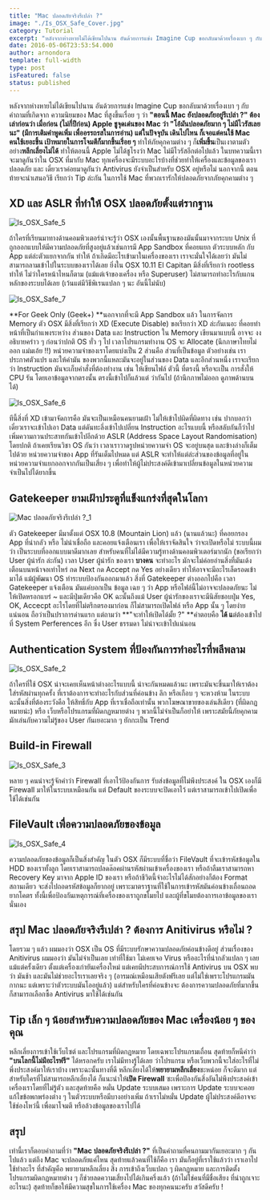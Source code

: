 ```yaml
---
title: "Mac ปลอดภัยจริงรึเปล่า ?"
image: "./Is_OSX_Safe_Cover.jpg"
category: Tutorial
excerpt: "หลังจากห่างหายไม่ได้เขียนไปนาน อันด้วยการแข่ง Imagine Cup ขอกลับมาด้วยเรื่องเบา ๆ กับคำถามที่เกิดจาก ความนิยมของ Mac ที่สูงขึ้นเรื่อย ๆ  ว่า "ตอนนี้ Mac ยังปลอดภัยอยู่รึเปล่า ?""
date: 2016-05-06T23:53:54.000
author: arnondora
template: full-width
type: post
isFeatured: false
status: published
---
```


หลังจากห่างหายไม่ได้เขียนไปนาน อันด้วยการแข่ง Imagine Cup ขอกลับมาด้วยเรื่องเบา ๆ กับคำถามที่เกิดจาก ความนิยมของ Mac ที่สูงขึ้นเรื่อย ๆ  ว่า **"ตอนนี้ Mac ยังปลอดภัยอยู่รึเปล่า ?"  **ต้องเล่าก่อนว่า เมื่อก่อน (ไม่กี่ปีก่อน) Apple ชูจุดเด่นของ Mac ว่า "โ**อ้มันปลอดภัยมาก ๆ ไม่มีไวรัสเลยนะ" **(มีการเติมคำพูดเพิ่ม เพื่ออรรถรสในการอ่าน) แต่ในปัจจุบัน เดินไปไหน ก็เจอแต่คนใช้ Mac คนใช้เยอะขึ้น เป้าหมายในการโจมตีก็**มากขึ้นเรี่อย ๆ** ทำให้ภัยคุกคามต่าง ๆ ก็**เพิ่มขึ้น**เป็นเงาตามตัว อย่าง**หลีกเลี่ยงไม่ได้** ทำให้ตอนนี้ Apple ไม่ได้ชูโรงว่า Mac ไม่มีไวรัสอีกต่อไปแล้ว
ในบทความนี้เราจะมาดูกันว่าใน OSX ที่มากับ Mac ทุกเครื่องจะมีระบบอะไรบ้างที่ช่วยทำให้เครื่องและข้อมูลของเราปลอดภัย และ เดี๋ยวเราค่อยมาดูกันว่า Antivirus ยังจำเป็นสำหรับ OSX อยู่หรือไม่ นอกจากนี้ ตอนท้ายจะนำเสนอวิธี เรียกว่า Tip ล่ะกัน ในการใช้ Mac ที่พวกเรารักให้ปลอดภัยจากภัยคุกคามต่าง ๆ

## XD และ ASLR ที่ทำให้ OSX ปลอดภัยตั้งแต่รากฐาน

![Is_OSX_Safe_5](./Is_OSX_Safe_5.png)

ถ้าใครที่เรียนมาทางด้านคอมพิวเตอร์น่าจะรู้ว่า OSX เองนั้นพื้นฐานของมันนั้นมาจากระบบ Unix ที่ถูกออกแบบให้มีความปลอดภัยที่สูงอยู่แล้วเช่นการมี App Sandbox ที่คอยแยก ตัวระบบหลัก กับ App แต่ล่ะตัวแยกจากกัน ทำให้ ถ้าเกิดมีอะไรเข้ามาในเครื่องของเรา เราจะมั่นใจได้เลยว่า มันไม่สามารถลามเข้าไปในระบบของเราได้เลย ยิ่งใน OSX 10.11 El Capitan มีสิ่งที่เรียกว่า rootless ทำให้ ไม่ว่าใครหน้าไหนก็ตาม (แม้แต่เจ้าของเครื่อง หรือ Superuser) ไม่สามารถทำอะไรกับแกนหลักของระบบได้เลย (เว้นแต่มีวิธีพิเรนแปลก ๆ นะ อันนี้ไม่นับ)

![Is_OSX_Safe_7](./Is_OSX_Safe_7.png)

**For Geek Only (Geek+) **นอกจากที่จะมี App Sandbox แล้ว ในการจัดการ Memory ตัว OSX มีสิ่งที่เรียกว่า XD (Execute Disable) ขอเรียกว่า XD ล่ะกันเนอะ ที่คอยทำหน้าที่เป็นกำแพงระหว่าง ส่วนของ Data และ Instruction ใน Memory เขียนมาแบบนี้ อาจจะ งง อธิบายคร่าว ๆ ก่อนว่าปกติ OS ทั่ว ๆ ไป เวลาโปรแกรมทำงาน OS จะ Allocate (นึกภาษาไทยไม่ออก แม่มเอ้ย !!) หน่วยความจำของเราโดยแบ่งเป็น 2 ส่วนคือ ส่วนที่เป็นข้อมูล ตัวอย่างเช่น เราประกาศตัวแปร และให้ค่ามัน ของพวกนี้แหละมันจะอยู่ในส่วนของ Data และอีกส่วนหนึ่ง เราจะเรียกว่า Instruction มันจะเก็บคำสั่งที่ต้องทำงาน เช่น ให้เขียนไฟล์ ตัวนี้ ที่ตรงนี้ หรือจะเป็น การสั่งให้ CPU รัน โดยเอาข้อมูลจากตรงนั้น ตรงนี้เข้าไปก็แล้วแต่ ว่ากันไป (ถ้านึกภาพไม่ออก ดูภาพด้านบนได้)

![Is_OSX_Safe_6](./Is_OSX_Safe_6.png)

ทีนี้สิ่งที่ XD เข้ามาจัดการคือ มันจะเป็นเหมือนคนยามเฝ้า ไม่ให้เข้าไปผิดที่ผิดทาง เช่น ปากบอกว่า เดี๋ยวเราจะเข้าไปเอา Data แต่ดันทะลึ่งเข้าไปเปลี่ยน Instruction อะไรแบบนี้ หรือสลับกันก็ว่าไป
เพิ่มความกวนประสาทกันเข้าไปอีกด้วย ASLR (Address Space Layout Randomisation) โดยปกติ ถ้าเคยเรียนวิชา OS กันว่า เวลาเราวาดรูปหน่วยความจำ OS จะอยู่บนสุด และข้างล่างก็เต็มไปด้วย หน่วยความจำของ App ที่รันเต็มไปหมด แต่ ASLR จะทำให้แต่ล่ะส่วนของข้อมูลที่อยู่ในหน่วยความจำแยกออกจากกันเป็นเสี่ยง ๆ เพื่อทำให้ผู้ไม่ประสงค์ดีเข้ามาเปลี่ยนข้อมูลในหน่วยความจำเป็นไปได้ยากขึ้น

## Gatekeeper ยามเฝ้าประตูที่แข็งแกร่งที่สุดในโลกา

![Mac ปลอดภัยจริงรึเปล่า ?_1](./Is_OSX_Safe_1.png)

ตัว Gatekeeper มีมาตั้งแต่ OSX 10.8 (Mountain Lion) แล้ว (นานแล้วนะ) ที่คอยกรอง App ที่น่ากลัว หรือ ไม่น่าเชื่อถือ และคอยแจ้งเตือนเรา เพื่อให้เราจัดสินใจ ว่าจะเปิดหรือไม่ ระบบนี้ผมว่า เป็นระบบที่ออกแบบมาดีมากเลย สำหรับคนที่ไม่ได้มีความรู้ทางด้านคอมพิวเตอร์มากนัก (ขอเรียกว่า User ผู้น่ารัก ล่ะกัน) เวลา User ผู้น่ารัก ของเรา **บางคน** จะทำอะไร มักจะไม่ค่อยอ่านสิ่งที่มันเด้งเตือนบนหน้าจอเท่าไหร่ กด Next กด Accept กด Yes อย่างเดียว ทำให้อาจจะมีอะไรเล็ดรอดเข้ามาได้ แม้ผู้พัฒนา OS ทำระบบป้องกันออกมาแล้ว สิ่งที่ Gatekeeper ต่างออกไปคือ เวลา Gatekeeper แจ้งเตือน มันแค่บอกเป็น ข้อมูล เฉย ๆ ว่า App หรือไฟล์นี้ไม่อาจจะปลอดภัยนะ ไม่ให้เปิดหรอกแบร่ ~ และมีปุ่มเดียวคือ OK ฉะนั้นถึงแม้ User ผู้น่ารักของเราจะมีนิสัยชอบปุ่ม Yes, OK, Accecpt อะไรโดยที่ไม่ตรึกตรองมาก่อน ก็ไม่สามารถเปิดไฟล์ หรือ App นั้น ๆ โดยง่ายแน่นอน ถือว่าเป็นปราการด่านแรก แต่ถามว่า **"จะทำให้เปิดได้มั้ย ?"  **คำตอบคือ **ได้ แ**ต่ต้องเข้าไปที่ System Perferences อีก ซึ่ง User ธรรมดา ไม่น่าจะเข้าไปแน่นอน

## Authentication System ที่ป้องกันการทำอะไรที่พลีพลาม

![Is_OSX_Safe_2](./Is_OSX_Safe_2.png)

ถ้าใครที่ใช้ OSX น่าจะเคยเห็นหน้าต่างอะไรแบบนี้ น่าจะกันหมดแล้วนะ เพราะมันจะขึ้นมาให้เราต้องใส่รหัสผ่านทุกครั้ง ที่เราต้องการจะทำอะไรกับส่วนที่ค่อนข้าง ลึก หรือเกือบ ๆ จะหวงห้าม ในระบบ ฉะนั้นสิ่งที่ต้องระวังคือ ให้สิทธิ์กับ App ที่เราเชื่อถือเท่านั้น พวกโฆษณาขายของเล่นสีเดียว (ที่ผิดกฏหมายน่ะ) หรือ เว็บหรือโปรแกรมที่ผิดกฏหมายต่าง ๆ พวกนี้ไม่จำเป็นก็อย่าให้ เพราะสมัยนี้ภัยคุกคามมักเล่นกับความไม่รู้ของ User กันเยอะมาก ๆ ยักกะเป็น Trend

## Build-in Firewall

![Is_OSX_Safe_3](./Is_OSX_Safe_3.png)

หลาย ๆ คนน่าจะรู้จักคำว่า Firewall ที่เอาไว้ป้องกันการ รับส่งข้อมูลที่ไม่พึงประสงค์ ใน OSX เองก็มี Firewall มาให้ในระบบเหมือนกัน แต่ Default ของระบบจะปิดเอาไว้ แต่เราสามารถเข้าไปเปิดเพื่อใช้ได้เช่นกัน

## FileVault เพื่อความปลอดภัยของข้อมูล

![Is_OSX_Safe_4](./Is_OSX_Safe_4.png)

ความปลอดภัยของข้อมูลก็เป็นสิ่งสำคัญ ในตัว OSX ก็มีระบบที่ชื่อว่า FileVault ที่จะเข้ารหัสข้อมูลใน HDD ของเราทั้งลูก โดยเราสามารถปลดล๊อคผ่านรหัสผ่านเข้าเครื่องของเรา หรือถ้าลืมเราสามารถหา Recovery Key มาจาก Apple ID ของเรา หรือถ้าชีวิตนี้จำอะไรไม่ได้สักอย่างก็ต้อง Format สถานเดียว จะส่งไปถอดรหัสข้อมูลก็ยากอยู่ เพราะมาตราฐานที่ใช้ในการเข้ารหัสมันค่อนข้างเถื่อนถอดยากโคตร ทั้งนี้เพื่อป้องกันเหตุการณ์ที่เครื่องของเราถูกขโมยไป และผู้ที่ขโมยต้องการเอาข้อมูลของเรา นั่นเอง

## สรุป Mac ปลอดภัยจริงรึเปล่า ? ต้องการ Anitivirus หรือไม่ ?
โดยรวม ๆ แล้ว ผมมองว่า OSX เป็น OS ที่มีระบบรักษาความปลอดภัยค่อนข้างดีอยู่ ส่วนเรื่องของ Anitivirus ผมมองว่า มันไม่จำเป็นเลย เท่าที่ใช้มา ไม่เคยเจอ Virus หรืออะไรที่น่ากลัวแปลก ๆ เลย แม้แต่ครั้งเดียว ตั้งแต่เครื่องเก่ายันเครื่องใหม่ แต่เคยมีประสบการณ์การใช้ Antivirus บน OSX พบว่า มันช้า และมันไม่ช่วยอะไรเราเลยจริง ๆ (อารมณ์เหมือนเสียตังฟรีเลย แต่ไม่ใช่เพราะโปรแกรมมันกากนะ แต่เพราะว่าตัวระบบมันโออยู่แล้ว) แต่สำหรับใครที่ค่อนข้างจะ ต้องการความปลอดภัยที่มากขึ้นก็สามารถเลือกซื้อ Antivirus มาใช้ได้เช่นกัน

## Tip เล็ก ๆ น้อยสำหรับความปลอดภัยของ Mac เครื่องน้อย ๆ ของคุณ
หลีกเลี่ยงการเข้าใช้เว็บไซต์ และโปรแกรมที่ผิดกฏหมาย โดยเฉพาะโปรแกรมเถื่อน สุดท้ายก็หนีคำว่า **"บนโลกนี้ไม่มีอะไรฟรี"** ได้หรอกครับ เราไม่มีทางรู้ได้เลย ว่าโปรแกรม หรือเว็บพวกนี้จะใส่อะไรที่ไม่พึ่งประสงค์มาให้เราบ้าง เพราะฉะนั้นทางที่ดี หลีกเลี่ยงได้ให้**พยายามหลีกเลี่ยง**ซะหน่อย ก็จะดีมาก แต่สำหรับใครที่ไม่สามารถหลีกเลี่ยงได้ ก็แนะนำให้**เปิด Firewall** ซะเพื่อป้องกันสิ่งอันไม่พึงประสงค์เข้าเครื่องเราโดยที่ไม่รู้ตัว
และสุดท้ายคือ หมั่น Update ระบบเสมอ เพราะการ Update ระบบจะคอยแก้ไขข้อพกพร่องต่าง ๆ ในตัวระบบหรือมีบางอย่างเพิ่ม ถ้าเราไม่หมั่น Update ผู้ไม่ประสงค์ดีอาจจะใช้ช่องโหว่นี้ เพื่อมาโจมตี หรือล้วงข้อมูลของเราไปได้

## สรุป
เท่านี้เราก็ตอบคำถามที่ว่า **"Mac ปลอดภัยจริงรึเปล่า ?"** ที่เป็นคำถามที่คนถามมากันเยอะมาก ๆ กันไปแล้ว แต่ถึง Mac จะปลอดภัยแค่ไหน สุดท้ายแล้วคนที่ใช้ก็คือ เรา มันก็อยู่ที่เราใช้แล้วว่า เราเอาไปใช้ทำอะไร ที่สำคัญคือ พยายามหลีกเลี่ยง สิ่ง การเข้าถึงเว็บแปลก ๆ ผิดกฏหมาย และการติดตั้งโปรแกรมผิดกฏหมายต่าง ๆ ก็ช่วยลดความเสี่ยงไปได้เกินครึ่งแล้ว (ถ้าไม่ใช่คนที่มีชื่อเสียง ที่น่าถูกเจาะอะไรนะ) สุดท้ายก็ขอให้มีความสุขในการใช้เครื่อง Mac ของทุกคนนะครับ สวัสดีครับ !
